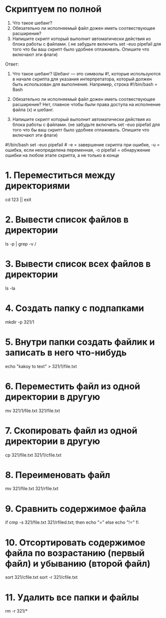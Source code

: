 # Скриптуем по полной

1. Что такое шебанг?
2. Обязательно ли исполняемый файл дожен иметь соотвествующее расширение?
3. Напишите скрипт который выполнит автоматически действия из блока работы с файлами. ( не забудьте включить set -euo pipefail для того что бы ваш скрипт было удобнее отлаживать. Опишите что включают эти флаги)

Ответ:

1. Что такое шебанг?
Шебанг — это символы #!, которые используются в начале скрипта для указания интерпретатора, который должен быть использован для выполнения. Например, строка #!/bin/bash = Bash

2. Обязательно ли исполняемый файл дожен иметь соотвествующее расширение?
Нет, главное чтобы были права доступа на исполнение файла (x) и шебанг.

3. Напишите скрипт который выполнит автоматически действия из блока работы с файлами. (не забудьте включить set -euo pipefail для того что бы ваш скрипт было удобнее отлаживать. Опишите что включают эти флаги)

#!/bin/bash
set -euo pipefail # -e = завершение скрипта при ошибке, -u = ошибка, если неопределена переменная, -o pipefail = обнаружение ошибки на любом этапе скрипта, а не только в конце

# 1. Переместиться между директориями
cd 123 || exit

# 2. Вывести список файлов в директории
ls -p | grep -v /

# 3. Вывести список всех файлов в директории
ls -la

# 4. Создать папку с подпапками
mkdir -p 321/1

# 5. Внутри папки создать файлик и записать в него что-нибудь
echo "kakoy to text" > 321/1/file.txt

# 6. Переместить файл из одной директории в другую
mv 321/1/file.txt 321/file.txt

# 7. Скопировать файл из одной директории в другую
cp 321/file.txt 321/1/cfile.txt

# 8. Переименовать файл
mv 321/file.txt 321/rfile.txt

# 9. Сравнить содержимое файла
if cmp -s 321/file.txt 321/rfiled.txt; then
    echo "="
else
    echo "!="
fi

# 10. Отсортировать содержимое файла по возрастанию (первый файл) и убыванию (второй файл)
sort 321/cfile.txt
sort -r 321/cfile.txt

# 11. Удалить все папки и файлы
rm -r 321/*
